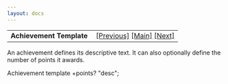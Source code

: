 ```yaml
---
layout: docs
---
```

<table width="100%" data-border="0" data-cellspacing="0"
data-cellpadding="3" data-bgcolor="#C0C0C0">
<colgroup>
<col style="width: 50%" />
<col style="width: 50%" />
</colgroup>
<tbody>
<tr>
<td style="text-align: left;"><strong>Achievement Template<br />
</strong></td>
<td style="text-align: right;"><a href="pasttense.html">[Previous]</a> <a
href="generalintroduction.html">[Main]</a> <a
href="actortemplate.html">[Next]</a></td>
</tr>
</tbody>
</table>

  
An achievement defines its descriptive text. It can also optionally
define the number of points it awards.  
  
Achievement template +points? "desc";  
  
